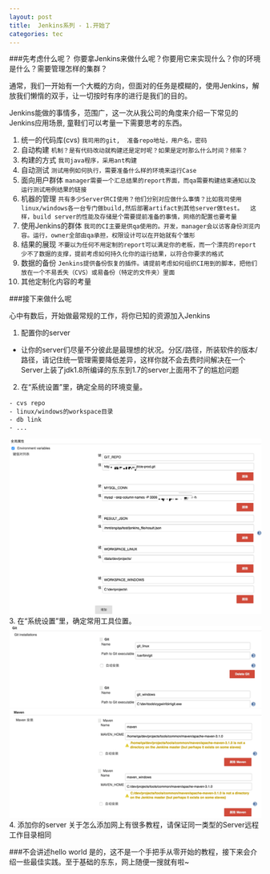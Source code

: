 ```yaml
---
layout: post
title:  Jenkins系列 - 1.开始了
categories: tec
---
```


###先考虑什么呢？
你要拿Jenkins来做什么呢？你要用它来实现什么？你的环境是什么？需要管理怎样的集群？

通常，我们一开始有一个大概的方向，但面对的任务是模糊的，使用Jenkins，解放我们懒惰的双手，让一切按时有序的进行是我们的目的。 

Jenkins能做的事情多，范围广，这一次从我公司的角度来介绍一下常见的Jenkins应用场景, 童鞋们可以考量一下需要思考的东西。

1. 统一的代码库(cvs)
`我司用的git,  准备repo地址，用户名，密码`
2. 自动构建
`机制？是有代码改动就构建还是定时呢？如果是定时那么什么时间？频率？`
3. 构建的方式
`我司java程序，采用ant构建`
4. 自动测试
`测试用例如何执行，需要准备什么样的环境来运行Case`
5. 面向用户群体
`manager需要一个汇总结果的report界面，而qa需要构建结束通知以及运行测试用例结果的链接`
6. 机器的管理
`共有多少Server供CI使用？他们分别对应做什么事情？比如我司使用linux/windows各一台专门做build,然后部署artifact到其他server做test。 
这样，build server的性能及存储是个需要提前准备的事情，网络的配置也要考量`
7. 使用Jenkins的群体
`我司的CI主要是供qa使用的。开发，manager会以访客身份浏览内容。运行，owner全部由qa承担，权限设计可以在开始就有个雏形`
8. 结果的展现
`不要以为任何不用定制的report可以满足你的老板，而一个漂亮的report少不了数据的支撑，提前考虑如何持久化你的运行结果，以符合你要求的格式`
9. 数据的备份
`Jenkins提供备份恢复的插件。请提前考虑如何组织CI用到的脚本，把他们放在一个不易丢失（CVS）或易备份（特定的文件夹）里面`
10. 其他定制化内容的考量


###接下来做什么呢

心中有数后，开始做最常规的工作，将你已知的资源加入Jenkins

1. 配置你的server
- 让你的server们尽量不分彼此是最理想的状况。分区/路径，所装软件的版本/路径，请记住统一管理需要降低差异，这样你就不会去费时间解决在一个Server上装了jdk1.8所编译的东东到1.7的server上面用不了的尴尬问题
2. 在“系统设置”里，确定全局的环境变量。
>
	- cvs repo
	- linux/windows的workspace目录
	- db link
	- ...
![screenshot](/assets/images/articles/2016/07/static1.png )
3. 在“系统设置”里，确定常用工具位置。
![screenshot](/assets/images/articles/2016/07/tools.png )
![screenshot](/assets/images/articles/2016/07/tools2.png )
4. 添加你的server
关于怎么添加网上有很多教程，请保证同一类型的Server远程工作目录相同

###不会讲述hello world
是的，这不是一个手把手从零开始的教程，接下来会介绍一些最佳实践。至于基础的东东，网上随便一搜就有啦~